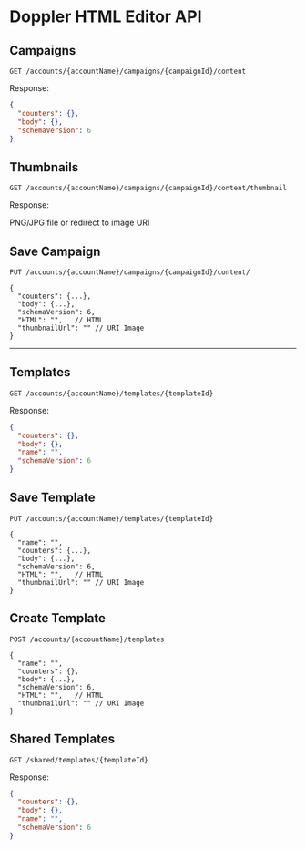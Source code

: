 # Doppler HTML Editor API

## Campaigns

```http
GET /accounts/{accountName}/campaigns/{campaignId}/content
```

Response:

```json
{
  "counters": {},
  "body": {},
  "schemaVersion": 6
}
```

## Thumbnails

```http
GET /accounts/{accountName}/campaigns/{campaignId}/content/thumbnail
```

Response:

PNG/JPG file or redirect to image URI

## Save Campaign

```http
PUT /accounts/{accountName}/campaigns/{campaignId}/content/

{
  "counters": {...},
  "body": {...},
  "schemaVersion": 6,
  "HTML": "",	// HTML
  "thumbnailUrl": "" // URI Image
}
```

---

## Templates

```http
GET /accounts/{accountName}/templates/{templateId}
```

Response:

```json
{
  "counters": {},
  "body": {},
  "name": "",
  "schemaVersion": 6
}
```

## Save Template

```http
PUT /accounts/{accountName}/templates/{templateId}

{
  "name": "",
  "counters": {...},
  "body": {...},
  "schemaVersion": 6,
  "HTML": "",	// HTML
  "thumbnailUrl": "" // URI Image
}
```

## Create Template

```http
POST /accounts/{accountName}/templates

{
  "name": "",
  "counters": {},
  "body": {...},
  "schemaVersion": 6,
  "HTML": "",	// HTML
  "thumbnailUrl": "" // URI Image
}
```

## Shared Templates

```http
GET /shared/templates/{templateId}
```

Response:

```json
{
  "counters": {},
  "body": {},
  "name": "",
  "schemaVersion": 6
}
```
